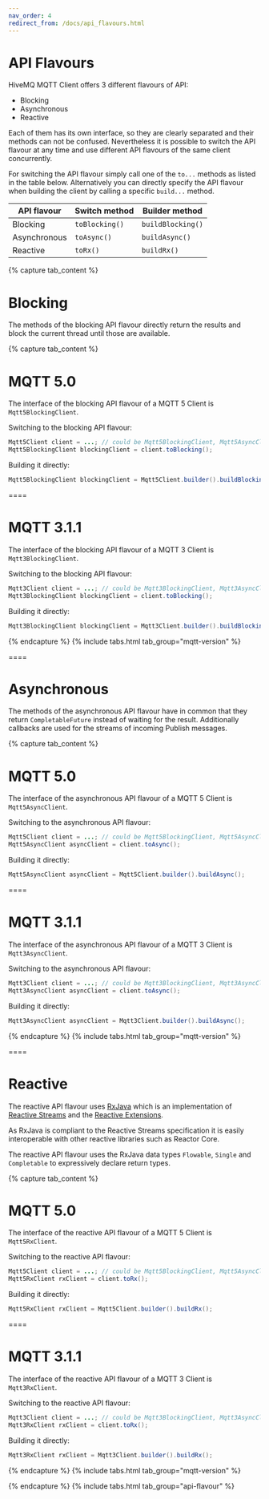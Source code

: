 ```yaml
---
nav_order: 4
redirect_from: /docs/api_flavours.html
---
```


# API Flavours

HiveMQ MQTT Client offers 3 different flavours of API:

- Blocking
- Asynchronous
- Reactive

Each of them has its own interface, so they are clearly separated and their methods can not be confused.
Nevertheless it is possible to switch the API flavour at any time and use different API flavours of the same client 
concurrently.

For switching the API flavour simply call one of the `to...` methods as listed in the table below.
Alternatively you can directly specify the API flavour when building the client by calling a specific `build...` method.

| API flavour  | Switch method  | Builder method    |
| ------------ | -------------- | ----------------- |
| Blocking     | `toBlocking()` | `buildBlocking()` |
| Asynchronous | `toAsync()`    | `buildAsync()`    |
| Reactive     | `toRx()`       | `buildRx()`       |


{% capture tab_content %}

Blocking
===

The methods of the blocking API flavour directly return the results and block the current thread until those are 
available.

{% capture tab_content %}

MQTT 5.0
===

The interface of the blocking API flavour of a MQTT 5 Client is `Mqtt5BlockingClient`.

Switching to the blocking API flavour:

```java
Mqtt5Client client = ...; // could be Mqtt5BlockingClient, Mqtt5AsyncClient or Mqtt5RxClient
Mqtt5BlockingClient blockingClient = client.toBlocking();
```

Building it directly:

```java
Mqtt5BlockingClient blockingClient = Mqtt5Client.builder().buildBlocking();
```

====

MQTT 3.1.1
===

The interface of the blocking API flavour of a MQTT 3 Client is `Mqtt3BlockingClient`.

Switching to the blocking API flavour:

```java
Mqtt3Client client = ...; // could be Mqtt3BlockingClient, Mqtt3AsyncClient or Mqtt3RxClient
Mqtt3BlockingClient blockingClient = client.toBlocking();
```

Building it directly:

```java
Mqtt3BlockingClient blockingClient = Mqtt3Client.builder().buildBlocking();
```

{% endcapture %}
{% include tabs.html tab_group="mqtt-version" %}

====


Asynchronous
===

The methods of the asynchronous API flavour have in common that they return `CompletableFuture` instead of waiting for 
the result. Additionally callbacks are used for the streams of incoming Publish messages.

{% capture tab_content %}

MQTT 5.0
===

The interface of the asynchronous API flavour of a MQTT 5 Client is `Mqtt5AsyncClient`.

Switching to the asynchronous API flavour:

```java
Mqtt5Client client = ...; // could be Mqtt5BlockingClient, Mqtt5AsyncClient or Mqtt5RxClient
Mqtt5AsyncClient asyncClient = client.toAsync();
```

Building it directly:

```java
Mqtt5AsyncClient asyncClient = Mqtt5Client.builder().buildAsync();
```

====

MQTT 3.1.1
===

The interface of the asynchronous API flavour of a MQTT 3 Client is `Mqtt3AsyncClient`.

Switching to the asynchronous API flavour:

```java
Mqtt3Client client = ...; // could be Mqtt3BlockingClient, Mqtt3AsyncClient or Mqtt3RxClient
Mqtt3AsyncClient asyncClient = client.toAsync();
```

Building it directly:

```java
Mqtt3AsyncClient asyncClient = Mqtt3Client.builder().buildAsync();
```

{% endcapture %}
{% include tabs.html tab_group="mqtt-version" %}

====


Reactive
===

The reactive API flavour uses [RxJava](https://github.com/ReactiveX/RxJava) which is an implementation of 
[Reactive Streams](http://www.reactive-streams.org) and the [Reactive Extensions](http://reactivex.io).

As RxJava is compliant to the Reactive Streams specification it is easily interoperable with other reactive libraries 
such as Reactor Core.

The reactive API flavour uses the RxJava data types `Flowable`, `Single` and `Completable` to expressively declare 
return types.

{% capture tab_content %}

MQTT 5.0
===

The interface of the reactive API flavour of a MQTT 5 Client is `Mqtt5RxClient`.

Switching to the reactive API flavour:

```java
Mqtt5Client client = ...; // could be Mqtt5BlockingClient, Mqtt5AsyncClient or Mqtt5RxClient
Mqtt5RxClient rxClient = client.toRx();
```

Building it directly:

```java
Mqtt5RxClient rxClient = Mqtt5Client.builder().buildRx();
```

====

MQTT 3.1.1
===

The interface of the reactive API flavour of a MQTT 3 Client is `Mqtt3RxClient`.

Switching to the reactive API flavour:

```java
Mqtt3Client client = ...; // could be Mqtt3BlockingClient, Mqtt3AsyncClient or Mqtt3RxClient
Mqtt3RxClient rxClient = client.toRx();
```

Building it directly:

```java
Mqtt3RxClient rxClient = Mqtt3Client.builder().buildRx();
```

{% endcapture %}
{% include tabs.html tab_group="mqtt-version" %}

{% endcapture %}
{% include tabs.html tab_group="api-flavour" %}